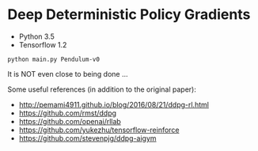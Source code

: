 # Deep Deterministic Policy Gradients

- Python 3.5
- Tensorflow 1.2

```
python main.py Pendulum-v0
```

It is NOT even close to being done ...

Some useful references (in addition to the original paper):

- http://pemami4911.github.io/blog/2016/08/21/ddpg-rl.html
- https://github.com/rmst/ddpg
- https://github.com/openai/rllab
- https://github.com/yukezhu/tensorflow-reinforce
- https://github.com/stevenpjg/ddpg-aigym
